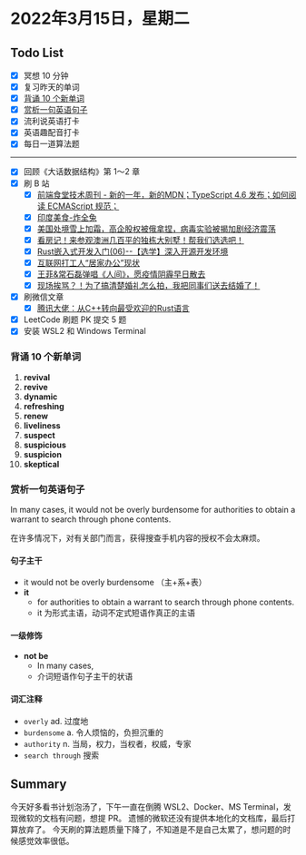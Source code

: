 # 2022年3月15日，星期二
## Todo List

- [x] 冥想 10 分钟
- [x] 复习昨天的单词
- [x] [背诵 10 个新单词](#背诵-10-个新单词)
- [x] [赏析一句英语句子](#赏析一句英语句子)
- [x] 流利说英语打卡
- [x] 英语趣配音打卡
- [x] 每日一道算法题
--------
- [x] 回顾《大话数据结构》第 1～2 章
- [x] 刷 B 站
  - [x] [前端食堂技术周刊 - 新的一年，新的MDN；TypeScript 4.6 发布；如何阅读 ECMAScript 规范；](https://b23.tv/z0rZdHI)
  - [x] [印度美食-炸全兔](https://b23.tv/bCTQpsv)
  - [x] [美国处境雪上加霜，高企股权被俄拿捏，病毒实验被揭加剧经济震荡](https://b23.tv/qqwUArT)
  - [x] [看房记！来参观澳洲几百平的独栋大别墅！帮我们选选吧！](https://b23.tv/aavgtYr)
  - [x] [Rust嵌入式开发入门(06)--【选学】深入开源开发环境](https://b23.tv/BfgAfEd)
  - [x] [互联网打工人“居家办公”现状](https://b23.tv/p0U1TWr)
  - [x] [王菲&常石磊弹唱《人间》，愿疫情阴霾早日散去](https://b23.tv/sizdHij)
  - [x] [现场挨骂？！为了搞清楚婚礼怎么拍，我把同事们送去结婚了！](https://b23.tv/UF1tKD6)
- [x] 刷微信文章
  - [x] [腾讯大佬：从C++转向最受欢迎的Rust语言](https://mp.weixin.qq.com/s/qqdYUGnGJxiq9pHoTcCJww)
- [x] LeetCode 刷题 PK 提交 5 题
- [x] 安装 WSL2 和 Windows Terminal

### 背诵 10 个新单词

1. **revival**
2. **revive**
3. **dynamic**
4. **refreshing**
5. **renew**
6. **liveliness**
7. **suspect**
8. **suspicious**
9. **suspicion**
10. **skeptical**


### 赏析一句英语句子

In many cases, it would not be overly burdensome for authorities to obtain a warrant to search through phone contents.

在许多情况下，对有关部门而言，获得搜查手机内容的授权不会太麻烦。

#### 句子主干

- it would not be overly burdensome （主+系+表）
- **it**
  - for authorities to obtain a warrant to search through phone contents.
  - it 为形式主语，动词不定式短语作真正的主语

#### 一级修饰

- **not be**
  - In many cases,
  - 介词短语作句子主干的状语

#### 词汇注释

- `overly` ad. 过度地
- `burdensome` a. 令人烦恼的，负担沉重的
- `authority` n. 当局，权力，当权者，权威，专家
- `search through` 搜索

## Summary

今天好多看书计划泡汤了，下午一直在倒腾 WSL2、Docker、MS Terminal，发现微软的文档有问题，想提 PR。
遗憾的微软还没有提供本地化的文档库，最后打算放弃了。
今天刷的算法题质量下降了，不知道是不是自己太累了，想问题的时候感觉效率很低。
